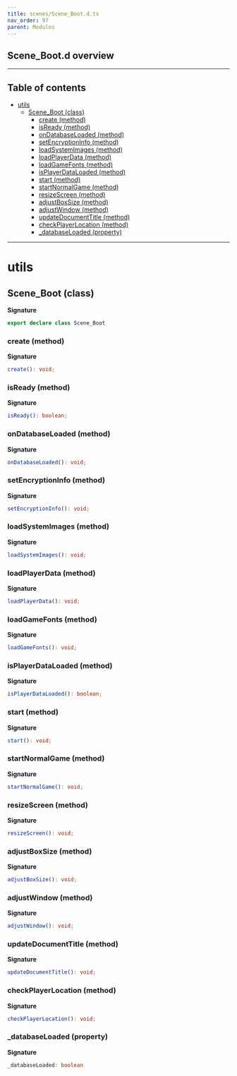 ```yaml
---
title: scenes/Scene_Boot.d.ts
nav_order: 97
parent: Modules
---
```


## Scene_Boot.d overview

---

<h2 class="text-delta">Table of contents</h2>

- [utils](#utils)
  - [Scene_Boot (class)](#scene_boot-class)
    - [create (method)](#create-method)
    - [isReady (method)](#isready-method)
    - [onDatabaseLoaded (method)](#ondatabaseloaded-method)
    - [setEncryptionInfo (method)](#setencryptioninfo-method)
    - [loadSystemImages (method)](#loadsystemimages-method)
    - [loadPlayerData (method)](#loadplayerdata-method)
    - [loadGameFonts (method)](#loadgamefonts-method)
    - [isPlayerDataLoaded (method)](#isplayerdataloaded-method)
    - [start (method)](#start-method)
    - [startNormalGame (method)](#startnormalgame-method)
    - [resizeScreen (method)](#resizescreen-method)
    - [adjustBoxSize (method)](#adjustboxsize-method)
    - [adjustWindow (method)](#adjustwindow-method)
    - [updateDocumentTitle (method)](#updatedocumenttitle-method)
    - [checkPlayerLocation (method)](#checkplayerlocation-method)
    - [\_databaseLoaded (property)](#_databaseloaded-property)

---

# utils

## Scene_Boot (class)

**Signature**

```ts
export declare class Scene_Boot
```

### create (method)

**Signature**

```ts
create(): void;
```

### isReady (method)

**Signature**

```ts
isReady(): boolean;
```

### onDatabaseLoaded (method)

**Signature**

```ts
onDatabaseLoaded(): void;
```

### setEncryptionInfo (method)

**Signature**

```ts
setEncryptionInfo(): void;
```

### loadSystemImages (method)

**Signature**

```ts
loadSystemImages(): void;
```

### loadPlayerData (method)

**Signature**

```ts
loadPlayerData(): void;
```

### loadGameFonts (method)

**Signature**

```ts
loadGameFonts(): void;
```

### isPlayerDataLoaded (method)

**Signature**

```ts
isPlayerDataLoaded(): boolean;
```

### start (method)

**Signature**

```ts
start(): void;
```

### startNormalGame (method)

**Signature**

```ts
startNormalGame(): void;
```

### resizeScreen (method)

**Signature**

```ts
resizeScreen(): void;
```

### adjustBoxSize (method)

**Signature**

```ts
adjustBoxSize(): void;
```

### adjustWindow (method)

**Signature**

```ts
adjustWindow(): void;
```

### updateDocumentTitle (method)

**Signature**

```ts
updateDocumentTitle(): void;
```

### checkPlayerLocation (method)

**Signature**

```ts
checkPlayerLocation(): void;
```

### \_databaseLoaded (property)

**Signature**

```ts
_databaseLoaded: boolean
```
